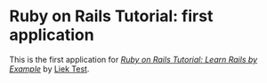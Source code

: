 # Ruby on Rails Tutorial: first application

This is the first application for [*Ruby on Rails Tutorial: Learn Rails by Example*](http://railstutorial.org/) by [Liek Test](http://liektest.com/).

